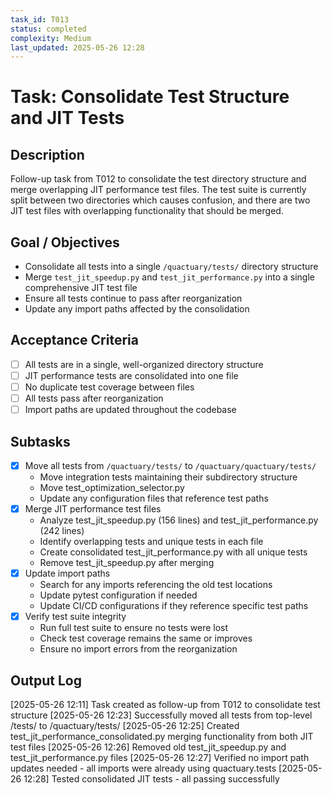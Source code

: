 ```yaml
---
task_id: T013
status: completed
complexity: Medium
last_updated: 2025-05-26 12:28
---
```


# Task: Consolidate Test Structure and JIT Tests

## Description
Follow-up task from T012 to consolidate the test directory structure and merge overlapping JIT performance test files. The test suite is currently split between two directories which causes confusion, and there are two JIT test files with overlapping functionality that should be merged.

## Goal / Objectives
- Consolidate all tests into a single `/quactuary/tests/` directory structure
- Merge `test_jit_speedup.py` and `test_jit_performance.py` into a single comprehensive JIT test file
- Ensure all tests continue to pass after reorganization
- Update any import paths affected by the consolidation

## Acceptance Criteria
- [ ] All tests are in a single, well-organized directory structure
- [ ] JIT performance tests are consolidated into one file
- [ ] No duplicate test coverage between files
- [ ] All tests pass after reorganization
- [ ] Import paths are updated throughout the codebase

## Subtasks
- [x] Move all tests from `/quactuary/tests/` to `/quactuary/quactuary/tests/`
  - Move integration tests maintaining their subdirectory structure
  - Move test_optimization_selector.py
  - Update any configuration files that reference test paths
- [x] Merge JIT performance test files
  - Analyze test_jit_speedup.py (156 lines) and test_jit_performance.py (242 lines)
  - Identify overlapping tests and unique tests in each file
  - Create consolidated test_jit_performance.py with all unique tests
  - Remove test_jit_speedup.py after merging
- [x] Update import paths
  - Search for any imports referencing the old test locations
  - Update pytest configuration if needed
  - Update CI/CD configurations if they reference specific test paths
- [x] Verify test suite integrity
  - Run full test suite to ensure no tests were lost
  - Check test coverage remains the same or improves
  - Ensure no import errors from the reorganization

## Output Log
[2025-05-26 12:11] Task created as follow-up from T012 to consolidate test structure
[2025-05-26 12:23] Successfully moved all tests from top-level /tests/ to /quactuary/tests/
[2025-05-26 12:25] Created test_jit_performance_consolidated.py merging functionality from both JIT test files
[2025-05-26 12:26] Removed old test_jit_speedup.py and test_jit_performance.py files
[2025-05-26 12:27] Verified no import path updates needed - all imports were already using quactuary.tests
[2025-05-26 12:28] Tested consolidated JIT tests - all passing successfully